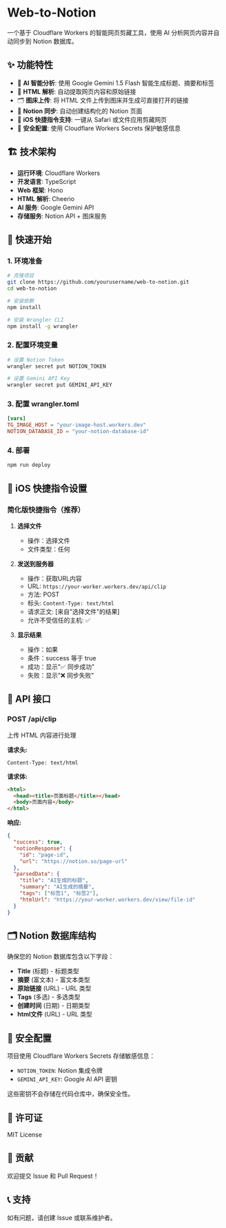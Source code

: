 # Web-to-Notion

一个基于 Cloudflare Workers 的智能网页剪藏工具，使用 AI 分析网页内容并自动同步到 Notion 数据库。

## ✨ 功能特性

- 🤖 **AI 智能分析**: 使用 Google Gemini 1.5 Flash 智能生成标题、摘要和标签
- 📄 **HTML 解析**: 自动提取网页内容和原始链接
- 🗂️ **图床上传**: 将 HTML 文件上传到图床并生成可直接打开的链接
- 📝 **Notion 同步**: 自动创建结构化的 Notion 页面
- 📱 **iOS 快捷指令支持**: 一键从 Safari 或文件应用剪藏网页
- 🔐 **安全配置**: 使用 Cloudflare Workers Secrets 保护敏感信息

## 🏗️ 技术架构

- **运行环境**: Cloudflare Workers
- **开发语言**: TypeScript
- **Web 框架**: Hono
- **HTML 解析**: Cheerio
- **AI 服务**: Google Gemini API
- **存储服务**: Notion API + 图床服务

## 🚀 快速开始

### 1. 环境准备

```bash
# 克隆项目
git clone https://github.com/yourusername/web-to-notion.git
cd web-to-notion

# 安装依赖
npm install

# 安装 Wrangler CLI
npm install -g wrangler
```

### 2. 配置环境变量

```bash
# 设置 Notion Token
wrangler secret put NOTION_TOKEN

# 设置 Gemini API Key
wrangler secret put GEMINI_API_KEY
```

### 3. 配置 wrangler.toml

```toml
[vars]
TG_IMAGE_HOST = "your-image-host.workers.dev"
NOTION_DATABASE_ID = "your-notion-database-id"
```

### 4. 部署

```bash
npm run deploy
```

## 📱 iOS 快捷指令设置

### 简化版快捷指令（推荐）

1. **选择文件**
   - 操作：选择文件
   - 文件类型：任何

2. **发送到服务器**
   - 操作：获取URL内容
   - URL: `https://your-worker.workers.dev/api/clip`
   - 方法: POST
   - 标头: `Content-Type: text/html`
   - 请求正文: [来自"选择文件"的结果]
   - 允许不受信任的主机: ✅

3. **显示结果**
   - 操作：如果
   - 条件：success 等于 true
   - 成功：显示"✅ 同步成功"
   - 失败：显示"❌ 同步失败"

## 🔧 API 接口

### POST /api/clip

上传 HTML 内容进行处理

**请求头:**
```
Content-Type: text/html
```

**请求体:**
```html
<html>
  <head><title>页面标题</title></head>
  <body>页面内容</body>
</html>
```

**响应:**
```json
{
  "success": true,
  "notionResponse": {
    "id": "page-id",
    "url": "https://notion.so/page-url"
  },
  "parsedData": {
    "title": "AI生成的标题",
    "summary": "AI生成的摘要",
    "tags": ["标签1", "标签2"],
    "htmlUrl": "https://your-worker.workers.dev/view/file-id"
  }
}
```

## 🗂️ Notion 数据库结构

确保您的 Notion 数据库包含以下字段：

- **Title** (标题) - 标题类型
- **摘要** (富文本) - 富文本类型
- **原始链接** (URL) - URL 类型
- **Tags** (多选) - 多选类型
- **创建时间** (日期) - 日期类型
- **html文件** (URL) - URL 类型

## 🔐 安全配置

项目使用 Cloudflare Workers Secrets 存储敏感信息：

- `NOTION_TOKEN`: Notion 集成令牌
- `GEMINI_API_KEY`: Google AI API 密钥

这些密钥不会存储在代码仓库中，确保安全性。

## 📄 许可证

MIT License

## 🤝 贡献

欢迎提交 Issue 和 Pull Request！

## 📞 支持

如有问题，请创建 Issue 或联系维护者。
